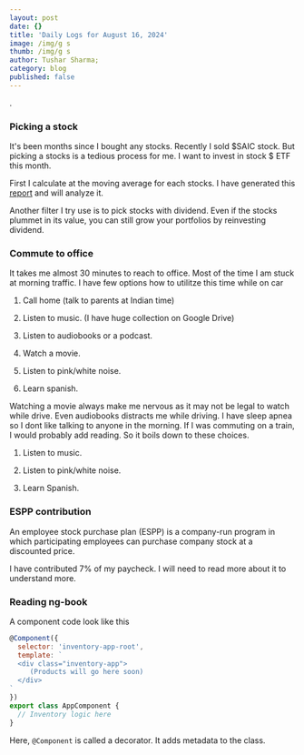 ```yaml
---
layout: post
date: {}
title: 'Daily Logs for August 16, 2024'
image: /img/g s
thumb: /img/g s
author: Tushar Sharma;
category: blog
published: false
---
```


.<!-- truncate_here -->

### Picking a stock

It's been months since I bought any stocks. Recently I sold $SAIC stock. But picking a stocks is a tedious process for me. I want to invest in stock \$ ETF this month.

First I calculate at the moving average for each stocks. I have generated this [report](https://drive.google.com/file/d/11WyMo0tQX6McQNdktcvpav30tlZSJg7p/view?usp=sharing) and will analyze it.

Another filter I try use is to pick stocks with dividend. Even if the stocks plummet in its value, you can still grow your portfolios by reinvesting dividend.

### Commute to office

It takes me almost 30 minutes to reach to office. Most of the time I am stuck at morning traffic. I have few options how to utilitze this time while on car

1. Call home (talk to parents at Indian time)

2. Listen to music. (I have huge collection on Google Drive)

3. Listen to audiobooks or a podcast.

4. Watch a movie.

5. Listen to pink/white noise.

6. Learn spanish.

Watching a movie always make me nervous as it may not be legal to watch while drive. Even audiobooks distracts me while driving. I have sleep apnea so I dont like talking to anyone in the morning. If I was commuting on a train, I would probably add reading. So it boils down to these choices. 

1. Listen to music. 

2. Listen to pink/white noise. 

3. Learn Spanish.


### ESPP contribution

An employee stock purchase plan (ESPP) is a company-run program in which participating employees can purchase company stock at a discounted price.

I have contributed 7% of my paycheck. I will need to read more about it to understand more.

### Reading ng-book 

A component code look like this 

```js
@Component({
  selector: 'inventory-app-root',
  template: `
  <div class="inventory-app">
     (Products will go here soon)
  </div>
`
})
export class AppComponent {
  // Inventory logic here
}
```

Here, `@Component` is called a decorator. It adds metadata to the class.
